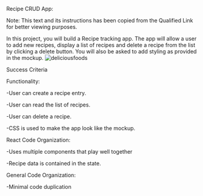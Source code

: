 Recipe CRUD App:

Note: This text and its instructions has been copied from the Qualified Link for better viewing purposes.

In this project, you will build a Recipe tracking app. The app will allow a user to add new recipes, display a list of recipes and delete a recipe from the list by clicking a delete button. You will also be asked to add styling as provided in the mockup.
![deliciousfoods](https://user-images.githubusercontent.com/98443655/176831801-536150b7-510f-4b5d-8830-62b35557d86d.png)


Success Criteria

Functionality:

   -User can create a recipe entry.
  
   -User can read the list of recipes.
  
   -User can delete a recipe.
  
   -CSS is used to make the app look like the mockup.

React Code Organization:

   -Uses multiple components that play well together
  
   -Recipe data is contained in the state.

General Code Organization:
 
   -Minimal code duplication
